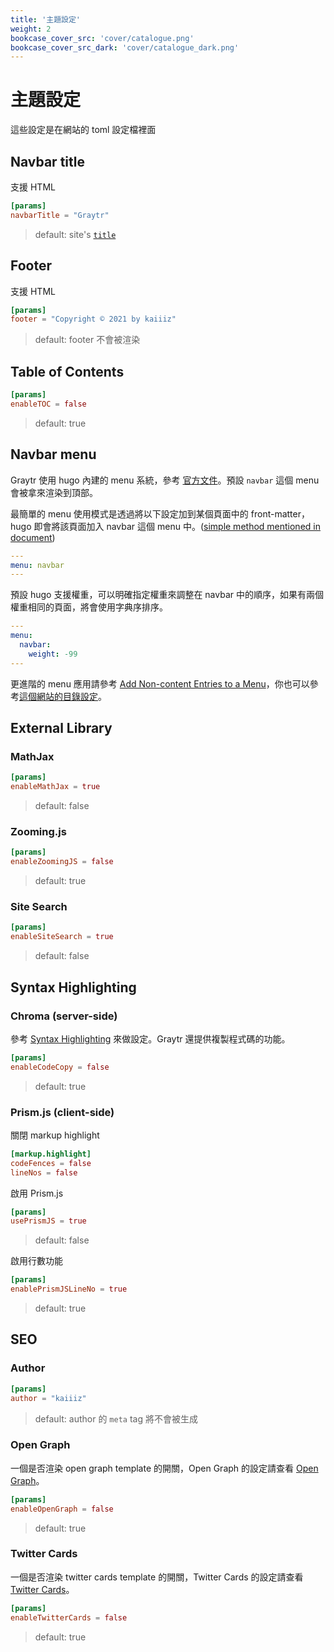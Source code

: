 ```yaml
---
title: '主題設定'
weight: 2
bookcase_cover_src: 'cover/catalogue.png'
bookcase_cover_src_dark: 'cover/catalogue_dark.png'
---
```


# 主題設定

這些設定是在網站的 toml 設定檔裡面

## Navbar title

支援 HTML

```toml
[params]
navbarTitle = "Graytr"
```

> default: site's [`title`](/hugo-theme-graytr/zh-tw/configuration/site#site-title)

## Footer

支援 HTML

```toml
[params]
footer = "Copyright © 2021 by kaiiiz"
```

> default: footer 不會被渲染

## Table of Contents

```toml
[params]
enableTOC = false
```

> default: true

## Navbar menu

Graytr 使用 hugo 內建的 menu 系統，參考 [官方文件](https://gohugo.io/content-management/menus)。預設 `navbar` 這個 menu 會被拿來渲染到頂部。

最簡單的 menu 使用模式是透過將以下設定加到某個頁面中的 front-matter，hugo 即會將該頁面加入 navbar 這個 menu 中。([simple method mentioned in document](https://gohugo.io/content-management/menus#simple))

```yaml
---
menu: navbar
---
```

預設 hugo 支援權重，可以明確指定權重來調整在 navbar 中的順序，如果有兩個權重相同的頁面，將會使用字典序排序。

```yaml
---
menu:
  navbar:
    weight: -99
---
```

更進階的 menu 應用請參考 [Add Non-content Entries to a Menu](https://gohugo.io/content-management/menus#add-non-content-entries-to-a-menu)，你也可以參考[這個網站的目錄設定](https://github.com/kaiiiz/hugo-theme-graytr/tree/main/exampleSite/config/_default/menus)。

## External Library

### MathJax

```toml
[params]
enableMathJax = true
```

> default: false

### Zooming.js

```toml
[params]
enableZoomingJS = false
```

> default: true

### Site Search

```toml
[params]
enableSiteSearch = true
```

> default: false

## Syntax Highlighting

### Chroma (server-side)

參考 [Syntax Highlighting](https://gohugo.io/content-management/syntax-highlighting) 來做設定。Graytr 還提供複製程式碼的功能。

```toml
[params]
enableCodeCopy = false
```

> default: true

### Prism.js (client-side)

關閉 markup highlight

```toml
[markup.highlight]
codeFences = false
lineNos = false
```

啟用 Prism.js

```toml
[params]
usePrismJS = true
```

> default: false

啟用行數功能

```toml
[params]
enablePrismJSLineNo = true
```

> default: true

## SEO

### Author

```toml
[params]
author = "kaiiiz"
```

> default: author 的 `meta` tag 將不會被生成


### Open Graph

一個是否渲染 open graph template 的開關，Open Graph 的設定請查看 [Open Graph](https://gohugo.io/templates/internal#open-graph)。

```toml
[params]
enableOpenGraph = false
```

> default: true

### Twitter Cards

一個是否渲染 twitter cards template 的開關，Twitter Cards 的設定請查看 [Twitter Cards](https://gohugo.io/templates/internal#twitter-cards)。

```toml
[params]
enableTwitterCards = false
```

> default: true
